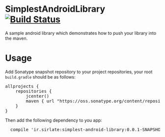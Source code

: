 # SimplestAndroidLibrary [![Build Status](https://travis-ci.org/sadegh/SimplestAndroidLibrary.png)](https://travis-ci.org/sadegh/SimplestAndroidLibrary)
A sample android library which demonstrates how to push your library into the maven.

# Usage

Add Sonatype snapshot repository to your project repositories, your root `build.gradle` should be as follows:

<pre>
allprojects {
    repositories {
        jcenter()
        maven { url "https://oss.sonatype.org/content/repositories/snapshots" }
    }
}
</pre>

Then add the following dependency to you app:
<pre>  compile 'ir.sirlate:simplest-android-library:0.0.1-SNAPSHOT' </pre>
